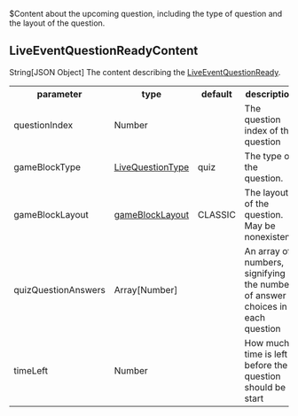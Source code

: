 $Content about the upcoming question, including the type of question and the layout of the question.
## LiveEventQuestionReadyContent
<span class="type">String[JSON Object]</span>
The content describing the [LiveEventQuestionReady](#/enum/LiveEventQuestionReady).

<table>
  <tr>
    <th>parameter</th>
    <th>type</th>
    <th>default</th>
    <th>description</th>
  </tr>
  <tr>
    <td>questionIndex</td>
    <td>Number</td>
    <td></td>
    <td>The question index of the question</td>
  </tr>
  <tr>
    <td>gameBlockType</td>
    <td><a href="#/enum/LiveQuestionType">LiveQuestionType</a></td>
    <td>quiz</td>
    <td>The type of the question.</td>
  </tr>
  <tr>
    <td>gameBlockLayout</td>
    <td><a href="#/enum/GameBlockLayout">gameBlockLayout</a></td>
    <td>CLASSIC</td>
    <td>The layout of the question. May be nonexistent.</td>
  </tr>
  <tr>
    <td>quizQuestionAnswers</td>
    <td>Array[Number]</td>
    <td></td>
    <td>An array of numbers, signifying the number of answer choices in each question</td>
  </tr>
  <tr>
    <td>timeLeft</td>
    <td>Number</td>
    <td></td>
    <td>How much time is left before the question should be start</td>
  </tr>
</table>
